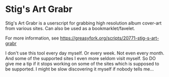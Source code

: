 # Stig's Art Grabr
Stig's Art Grabr is a userscript for grabbing high resolution album cover-art from various sites.
Can also be used as a bookmarklet/favelet.

For more information, see https://greasyfork.org/scripts/20771-stig-s-art-grabr

I don't use this tool every day myself. Or every week. Not even every month. And some of the supported sites I even more seldom visit myself. So DO give me a tip if it stops working on some of the sites which is supposed to be supported. I might be slow discovering it myself if nobody tells me...
